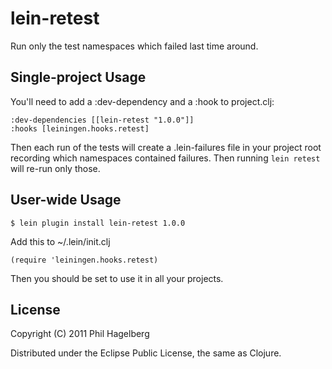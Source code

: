 # lein-retest

Run only the test namespaces which failed last time around.

## Single-project Usage

You'll need to add a :dev-dependency and a :hook to project.clj:

    :dev-dependencies [[lein-retest "1.0.0"]]
    :hooks [leiningen.hooks.retest]

Then each run of the tests will create a .lein-failures file in your
project root recording which namespaces contained failures. Then
running `lein retest` will re-run only those.

## User-wide Usage

    $ lein plugin install lein-retest 1.0.0

Add this to ~/.lein/init.clj

    (require 'leiningen.hooks.retest)

Then you should be set to use it in all your projects.

## License

Copyright (C) 2011 Phil Hagelberg

Distributed under the Eclipse Public License, the same as Clojure.
